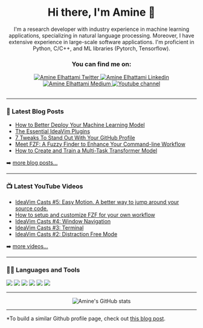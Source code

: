 <div align="center">

 # Hi there, I'm Amine 👋 
 
I'm a research developer with industry experience in machine learning applications, specializing in natural language processing. Moreover, I have extensive experience in large-scale software applications. I'm proficient in Python, C/C++, and ML libraries (Pytorch, Tensorflow).
 
  ### You can find me on:

<div align="center">
<a href="https://twitter.com/intent/follow?original_referer=https%3A%2F%2Fgithub.com%2FAm1n3e&screen_name=amine_elhattami">
    <img alt="Amine Elhattami Twitter" src="https://img.shields.io/badge/Twitter-1DA1F2?style=for-the-badge&logo=twitter&logoColor=white">
</a>
<a href="https://www.linkedin.com/in/amine-elhattami-73841947/">
    <img alt="Amine Elhattami Linkedin" src="https://img.shields.io/badge/LinkedIn-0077B5?style=for-the-badge&logo=linkedin&logoColor=white">
</a>
<a href="https://amine-elhattami.medium.com/">
    <img alt="Amine Elhattami Medium" src="https://img.shields.io/badge/Medium-12100E?style=for-the-badge&logo=medium&logoColor=white">
</a>
<a href="https://www.youtube.com/channel/UC5HESU2PZakGoNS2pYeO5Og">
    <img alt="Youtube channel" src="https://img.shields.io/badge/YouTube-FF0000?style=for-the-badge&logo=youtube&logoColor=white">
</a>
</div>
  <br>
</div>

---


### 📕 Latest Blog Posts

<!-- BLOG-POST-LIST:START -->
- [How to Better Deploy Your Machine Learning Model](https://towardsdatascience.com/how-to-better-deploy-your-machine-learning-model-6f179483a289?source=rss-d6424acda24a------2)
- [The Essential IdeaVim Plugins](https://betterprogramming.pub/the-essential-ideavim-plugins-f939b4325180?source=rss-d6424acda24a------2)
- [7  Tweaks To Stand Out With Your GitHub Profile](https://betterprogramming.pub/7-tweaks-to-stand-out-with-your-github-profile-766350420ff2?source=rss-d6424acda24a------2)
- [Meet FZF: A Fuzzy Finder to Enhance Your Command-line Workflow](https://betterprogramming.pub/meet-fzf-a-fuzzy-finder-to-enhance-your-command-line-workflow-a2890f6a70f8?source=rss-d6424acda24a------2)
- [How to Create and Train a Multi-Task Transformer Model](https://towardsdatascience.com/how-to-create-and-train-a-multi-task-transformer-model-18c54a146240?source=rss-d6424acda24a------2)
<!-- BLOG-POST-LIST:END -->

➡️ [more blog posts...](https://amine-elhattami.medium.com/)

---

### 📺 Latest YouTube Videos

<!-- YOUTUBE-LIST:START -->
- [IdeaVim Casts #5: Easy Motion. A better way to jump around your source code.](https://www.youtube.com/watch?v=-VchkiGMLGE)
- [How to setup and customize  FZF for your own workflow](https://www.youtube.com/watch?v=JTnVmkHgxjE)
- [IdeaVim Casts #4: Window Navigation](https://www.youtube.com/watch?v=SfXn1-YIafE)
- [IdeaVim Casts #3: Terminal](https://www.youtube.com/watch?v=bEtZ1a274mo)
- [IdeaVim Casts #2: Distraction Free Mode](https://www.youtube.com/watch?v=vXcc-HnUG18)
<!-- YOUTUBE-LIST:END -->

➡️ [more videos...](https://www.youtube.com/channel/UC5HESU2PZakGoNS2pYeO5Og)

---

### 👩‍💻 Languages and Tools

<div>
<img src="https://img.shields.io/badge/Python-FFD43B?style=for-the-badge&logo=python&logoColor=darkgreen"/>
<img src="https://img.shields.io/badge/C%2B%2B-00599C?style=for-the-badge&logo=c%2B%2B&logoColor=white"/>
<img src="https://img.shields.io/badge/Rust-000000?style=for-the-badge&logo=rust&logoColor=white"/>
<img src="https://img.shields.io/badge/PyTorch-EE4C2C?style=for-the-badge&logo=PyTorch&logoColor=white"/>
<img src="https://img.shields.io/badge/TensorFlow-FF6F00?style=for-the-badge&logo=tensorflow&logoColor=white"/>
<img src="https://img.shields.io/badge/NeoVim-%2357A143.svg?&style=for-the-badge&logo=neovim&logoColor=white"/>
</div>

---

<div align="center">

![Amine's GitHub stats](https://github-readme-stats.vercel.app/api?username=Am1n3e&count_private=true&show_icons=true)

</div>

---


*To build a similar Github profile page, check out [this blog post](https://betterprogramming.pub/7-tweaks-to-stand-out-with-your-github-profile-766350420ff2).

[twitter]: https://twitter.com/amine_elhattami
[blog]: https://amine-elhattami.medium.com/
[youtube]: https://www.youtube.com/channel/UC5HESU2PZakGoNS2pYeO5Og
[linkedin]: https://linkedin.com/in/amine-elhattami-73841947/
[devEnvPlayList]: https://www.youtube.com/playlist?list=PLYDrCnplQfmGGJLiJ6xtILIHff4ikidYV
[ideaVimCastPlayList]: https://www.youtube.com/playlist?list=PLkwxH9e_vrALRJKu7wfXby3MKeflhTu6B
